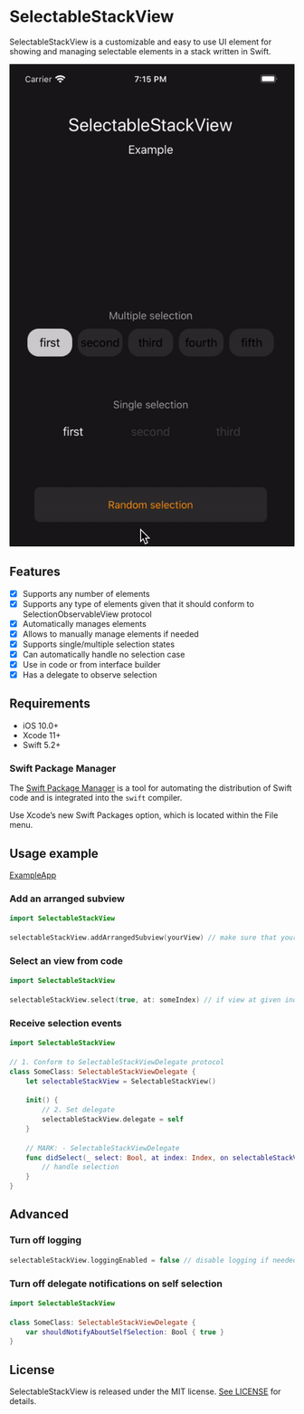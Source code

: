 # SelectableStackView

SelectableStackView is a customizable and easy to use UI element for showing and managing selectable elements in a stack written in Swift.

![Preview](https://github.com/VladimirBrejcha/SelectableStackViewExample/blob/master/SelectableStackViewExample/preview.gif)

## Features

- [x] Supports any number of elements
- [x] Supports any type of elements given that it should conform to SelectionObservableView protocol
- [x] Automatically manages elements
- [x] Allows to manually manage elements if needed
- [x] Supports single/multiple selection states
- [x] Can automatically handle no selection case
- [x] Use in code or from interface builder
- [x] Has a delegate to observe selection

## Requirements

- iOS 10.0+
- Xcode 11+
- Swift 5.2+

### Swift Package Manager

The [Swift Package Manager](https://swift.org/package-manager/) is a tool for automating the distribution of Swift code and is integrated into the `swift` compiler.

Use Xcode’s new Swift Packages option, which is located within the File menu.

## Usage example

[ExampleApp](https://github.com/VladimirBrejcha/SelectableStackViewExample)

### Add an arranged subview
```Swift
import SelectableStackView

selectableStackView.addArrangedSubview(yourView) // make sure that your view conform to ObservableBySelectableStackView protocol
```

### Select an view from code
```Swift
import SelectableStackView

selectableStackView.select(true, at: someIndex) // if view at given index doesnt exist, nothing will happen
```

### Receive selection events
```Swift
import SelectableStackView

// 1. Conform to SelectableStackViewDelegate protocol
class SomeClass: SelectableStackViewDelegate {
    let selectableStackView = SelectableStackView()
    
    init() {
        // 2. Set delegate
        selectableStackView.delegate = self
    }
    
    // MARK: - SelectableStackViewDelegate
    func didSelect(_ select: Bool, at index: Index, on selectableStackView: SelectableStackView) {
        // handle selection
    }
}
```

## Advanced

### Turn off logging
```Swift
selectableStackView.loggingEnabled = false // disable logging if needed
```

### Turn off delegate notifications on self selection
```Swift
import SelectableStackView

class SomeClass: SelectableStackViewDelegate {
    var shouldNotifyAboutSelfSelection: Bool { true }
}
```

## License

SelectableStackView is released under the MIT license. [See LICENSE](LICENSE) for details.
